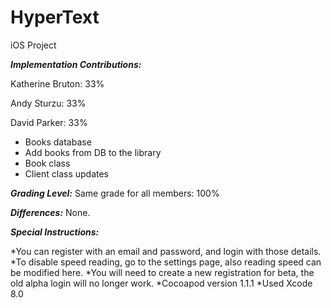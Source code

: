 # HyperText
iOS Project

**_Implementation Contributions:_**

Katherine Bruton: 33%


Andy Sturzu: 33%


David Parker: 33%
* Books database
* Add books from DB to the library
* Book class
* Client class updates

**_Grading Level:_**
Same grade for all members: 100%

**_Differences:_**
None.

**_Special Instructions:_**

*You can register with an email and password, and login with those details.
*To disable speed reading, go to the settings page, also reading speed can be modified here.
*You will need to create a new registration for beta, the old alpha login will no longer work.
*Cocoapod version 1.1.1
*Used Xcode 8.0
